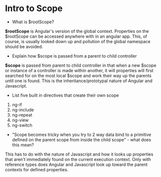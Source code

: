 # Intro to Scope

* What is $rootScope?

**$rootScope** is Angular's version of the global context. Properties on the $rootScope can be accessed anywhere with in an angular app. This, of course, is usually looked down up and pollution of the global namespace should be avoided.

* Explain how $scope is passed from a parent to child controller

**$scope** is passed from parent to child controller in that when a new $scope or instance of a controller is made within another, it will properties will first searched for on the most local $scope and work their way up the parents until one is found. This is the inheritance/prototypal nature of Angular and Javascript.

* List five built in directives that create their own scope

1. ng-if
2. ng-include
3. ng-repeat
4. ng-view
5. ng-switch

* "Scope becomes tricky when you try to 2 way data bind to a primitive defined on the parent scope from inside the child scope" - what does this mean?

This has to do with the nature of Javascript and how it looks up properties that aren't immediately found on the current execution context. Only with reference types does Angular and Javascript look up toward the parent contexts for defined properties.
